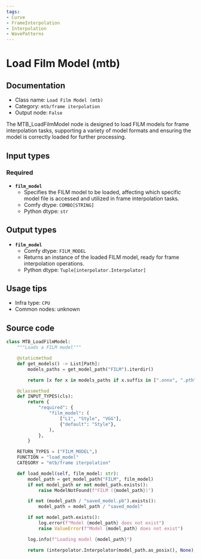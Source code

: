 ```yaml
---
tags:
- Curve
- FrameInterpolation
- Interpolation
- WavePatterns
---
```


# Load Film Model (mtb)
## Documentation
- Class name: `Load Film Model (mtb)`
- Category: `mtb/frame iterpolation`
- Output node: `False`

The MTB_LoadFilmModel node is designed to load FILM models for frame interpolation tasks, supporting a variety of model formats and ensuring the model is correctly loaded for further processing.
## Input types
### Required
- **`film_model`**
    - Specifies the FILM model to be loaded, affecting which specific model file is accessed and utilized in frame interpolation tasks.
    - Comfy dtype: `COMBO[STRING]`
    - Python dtype: `str`
## Output types
- **`film_model`**
    - Comfy dtype: `FILM_MODEL`
    - Returns an instance of the loaded FILM model, ready for frame interpolation operations.
    - Python dtype: `Tuple[interpolator.Interpolator]`
## Usage tips
- Infra type: `CPU`
- Common nodes: unknown


## Source code
```python
class MTB_LoadFilmModel:
    """Loads a FILM model"""

    @staticmethod
    def get_models() -> List[Path]:
        models_paths = get_model_path("FILM").iterdir()

        return [x for x in models_paths if x.suffix in [".onnx", ".pth"]]

    @classmethod
    def INPUT_TYPES(cls):
        return {
            "required": {
                "film_model": (
                    ["L1", "Style", "VGG"],
                    {"default": "Style"},
                ),
            },
        }

    RETURN_TYPES = ("FILM_MODEL",)
    FUNCTION = "load_model"
    CATEGORY = "mtb/frame iterpolation"

    def load_model(self, film_model: str):
        model_path = get_model_path("FILM", film_model)
        if not model_path or not model_path.exists():
            raise ModelNotFound(f"FILM ({model_path})")

        if not (model_path / "saved_model.pb").exists():
            model_path = model_path / "saved_model"

        if not model_path.exists():
            log.error(f"Model {model_path} does not exist")
            raise ValueError(f"Model {model_path} does not exist")

        log.info(f"Loading model {model_path}")

        return (interpolator.Interpolator(model_path.as_posix(), None),)

```
